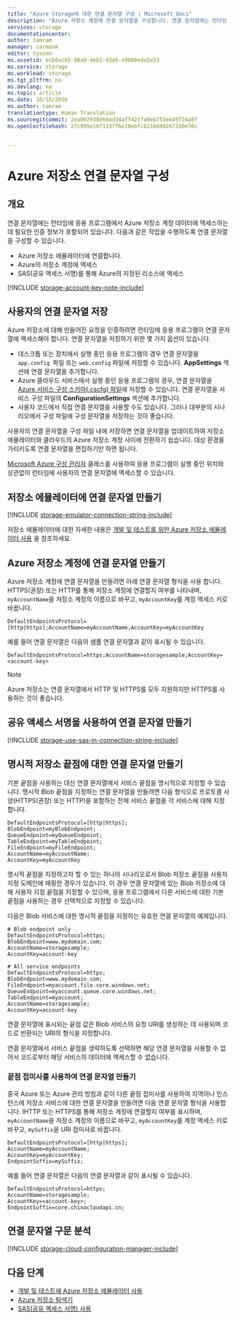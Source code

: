```yaml
---
title: "Azure Storage에 대한 연결 문자열 구성 | Microsoft Docs"
description: "Azure 저장소 계정에 연결 문자열을 구성합니다. 연결 문자열에는 런타임 시 응용 프로그램에서 저장소 계정에 액세스하는 것을 인증하는 데 필요한 정보가 포함되어 있습니다."
services: storage
documentationcenter: 
author: tamram
manager: carmonm
editor: tysonn
ms.assetid: ecb0acb5-90a9-4eb2-93e6-e9860eda5e53
ms.service: storage
ms.workload: storage
ms.tgt_pltfrm: na
ms.devlang: na
ms.topic: article
ms.date: 10/18/2016
ms.author: tamram
translationtype: Human Translation
ms.sourcegitcommit: 2ea002938d69ad34aff421fa0eb753e449724a8f
ms.openlocfilehash: 27c995e16f1137f6e18ebfc8210d492872d0e76c


---
```

# <a name="configure-azure-storage-connection-strings"></a>Azure 저장소 연결 문자열 구성
## <a name="overview"></a>개요
연결 문자열에는 런타임에 응용 프로그램에서 Azure 저장소 계정 데이터에 액세스하는 데 필요한 인증 정보가 포함되어 있습니다. 다음과 같은 작업을 수행하도록 연결 문자열을 구성할 수 있습니다.

* Azure 저장소 에뮬레이터에 연결합니다.
* Azure의 저장소 계정에 액세스
* SAS(공유 액세스 서명)를 통해 Azure의 지정된 리소스에 액세스

[!INCLUDE [storage-account-key-note-include](../../includes/storage-account-key-note-include.md)]

## <a name="storing-your-connection-string"></a>사용자의 연결 문자열 저장
Azure 저장소에 대해 만들어진 요청을 인증하려면 런타임에 응용 프로그램이 연결 문자열에 액세스해야 합니다. 연결 문자열을 저장하기 위한 몇 가지 옵션이 있습니다.

* 데스크톱 또는 장치에서 실행 중인 응용 프로그램의 경우 연결 문자열을 `app.config `파일 또는 `web.config` 파일에 저장할 수 있습니다. **AppSettings** 섹션에 연결 문자열을 추가합니다.
* Azure 클라우드 서비스에서 실행 중인 응용 프로그램의 경우, 연결 문자열을 [Azure 서비스 구성 스키마(.cscfg) 파일](https://msdn.microsoft.com/library/ee758710.aspx)에 저장할 수 있습니다. 연결 문자열을 서비스 구성 파일의 **ConfigurationSettings** 섹션에 추가합니다.
* 사용자 코드에서 직접 연결 문자열을 사용할 수도 있습니다. 그러나 대부분의 시나리오에서 구성 파일에 구성 문자열을 저장하는 것이 좋습니다.

사용자의 연결 문자열을 구성 파일 내에 저장하면 연결 문자열을 업데이트하여 저장소 에뮬레이터와 클라우드의 Azure 저장소 계정 사이에 전환하기 쉽습니다. 대상 환경을 가리키도록 연결 문자열을 편집하기만 하면 됩니다.

[Microsoft Azure 구성 관리자](https://www.nuget.org/packages/Microsoft.WindowsAzure.ConfigurationManager/) 클래스를 사용하여 응용 프로그램이 실행 중인 위치와 상관없이 런타임에 사용자의 연결 문자열에 액세스할 수 있습니다.

## <a name="create-a-connection-string-to-the-storage-emulator"></a>저장소 에뮬레이터에 연결 문자열 만들기
[!INCLUDE [storage-emulator-connection-string-include](../../includes/storage-emulator-connection-string-include.md)]

저장소 에뮬레이터에 대한 자세한 내용은 [개발 및 테스트를 위한 Azure 저장소 에뮬레이터 사용](storage-use-emulator.md) 을 참조하세요.

## <a name="create-a-connection-string-to-an-azure-storage-account"></a>Azure 저장소 계정에 연결 문자열 만들기
Azure 저장소 계정에 연결 문자열을 만들려면 아래 연결 문자열 형식을 사용 합니다. HTTPS(권장) 또는 HTTP를 통해 저장소 계정에 연결할지 여부를 나타내며, `myAccountName`을 저장소 계정의 이름으로 바꾸고, `myAccountKey`를 계정 액세스 키로 바꿉니다.

    DefaultEndpointsProtocol=[http|https];AccountName=myAccountName;AccountKey=myAccountKey

예를 들어 연결 문자열은 다음의 샘플 연결 문자열과 같이 표시될 수 있습니다.

    DefaultEndpointsProtocol=https;AccountName=storagesample;AccountKey=<account-key>

> [!NOTE]
> Azure 저장소는 연결 문자열에서 HTTP 및 HTTPS를 모두 지원하지만 HTTPS를 사용하는 것이 좋습니다.
> 
> 

## <a name="create-a-connection-string-using-a-shared-access-signature"></a>공유 액세스 서명을 사용하여 연결 문자열 만들기
[!INCLUDE [storage-use-sas-in-connection-string-include](../../includes/storage-use-sas-in-connection-string-include.md)]

## <a name="creating-a-connection-string-to-an-explicit-storage-endpoint"></a>명시적 저장소 끝점에 대한 연결 문자열 만들기
기본 끝점을 사용하는 대신 연결 문자열에서 서비스 끝점을 명시적으로 지정할 수 있습니다. 명시적 Blob 끝점을 지정하는 연결 문자열을 만들려면 다음 형식으로 프로토콜 사양(HTTPS(권장) 또는 HTTP)을 포함하는 전체 서비스 끝점을 각 서비스에 대해 지정합니다.

    DefaultEndpointsProtocol=[http|https];
    BlobEndpoint=myBlobEndpoint;
    QueueEndpoint=myQueueEndpoint;
    TableEndpoint=myTableEndpoint;
    FileEndpoint=myFileEndpoint;
    AccountName=myAccountName;
    AccountKey=myAccountKey

명시적 끝점을 지정하고자 할 수 있는 하나의 시나리오로서 Blob 저장소 끝점을 사용자 지정 도메인에 매핑한 경우가 있습니다. 이 경우 연결 문자열에 있는 Blob 저장소에 대해 사용자 지정 끝점을 지정할 수 있으며, 응용 프로그램에서 다른 서비스에 대한 기본 끝점을 사용하는 경우 선택적으로 지정할 수 있습니다.

다음은 Blob 서비스에 대한 명시적 끝점을 지정하는 유효한 연결 문자열의 예제입니다.

    # Blob endpoint only
    DefaultEndpointsProtocol=https;
    BlobEndpoint=www.mydomain.com;
    AccountName=storagesample;
    AccountKey=account-key

    # All service endpoints
    DefaultEndpointsProtocol=https;
    BlobEndpoint=www.mydomain.com;
    FileEndpoint=myaccount.file.core.windows.net;
    QueueEndpoint=myaccount.queue.core.windows.net;
    TableEndpoint=myaccount;
    AccountName=storagesample;
    AccountKey=account-key

연결 문자열에 표시되는 끝점 값은 Blob 서비스의 요청 URI를 생성하는 데 사용되며 코드로 반환되는 URI의 형식을 지정합니다.

연결 문자열에서 서비스 끝점을 생략하도록 선택하면 해당 연결 문자열을 사용할 수 없어서 코드로부터 해당 서비스의 데이터에 액세스할 수 없습니다.

### <a name="creating-a-connection-string-with-an-endpoint-suffix"></a>끝점 접미사를 사용하여 연결 문자열 만들기
중국 Azure 또는 Azure 관리 방침과 같이 다른 끝점 접미사를 사용하여 지역이나 인스턴스에 저장소 서비스에 대한 연결 문자열을 만들려면 다음 연결 문자열 형식을 사용합니다. IHTTP 또는 HTTPS를 통해 저장소 계정에 연결할지 여부를 표시하며, `myAccountName`을 저장소 계정의 이름으로 바꾸고, `myAccountKey`를 계정 액세스 키로 바꾸고, `mySuffix`을 URI 접미사로 바꿉니다.

    DefaultEndpointsProtocol=[http|https];
    AccountName=myAccountName;
    AccountKey=myAccountKey;
    EndpointSuffix=mySuffix;


예를 들어 연결 문자열은 다음의 연결 문자열과 같이 표시될 수 있습니다.

    DefaultEndpointsProtocol=https;
    AccountName=storagesample;
    AccountKey=<account-key>;
    EndpointSuffix=core.chinacloudapi.cn;

## <a name="parsing-a-connection-string"></a>연결 문자열 구문 분석
[!INCLUDE [storage-cloud-configuration-manager-include](../../includes/storage-cloud-configuration-manager-include.md)]

## <a name="next-steps"></a>다음 단계
* [개발 및 테스트에 Azure 저장소 에뮬레이터 사용](storage-use-emulator.md)
* [Azure 저장소 탐색기](storage-explorers.md)
* [SAS(공유 액세스 서명) 사용](storage-dotnet-shared-access-signature-part-1.md)




<!--HONumber=Nov16_HO3-->


